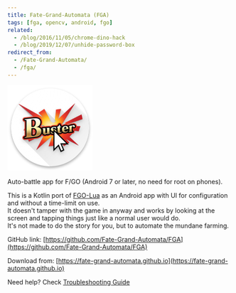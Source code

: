 ```yaml
---
title: Fate-Grand-Automata (FGA)
tags: [fga, opencv, android, fgo]
related:
  - /blog/2016/11/05/chrome-dino-hack
  - /blog/2019/12/07/unhide-password-box
redirect_from:
  - /Fate-Grand-Automata/
  - /fga/
---
```


![Logo](/images/fga.png)

Auto-battle app for F/GO (Android 7 or later, no need for root on phones).  

This is a Kotlin port of [FGO-Lua](https://github.com/29988122/Fate-Grand-Order_Lua) as an Android app with UI for configuration and without a time-limit on use.  
It doesn't tamper with the game in anyway and works by looking at the screen and tapping things just like a normal user would do.  
It's not made to do the story for you, but to automate the mundane farming.

GitHub link: [https://github.com/Fate-Grand-Automata/FGA](https://github.com/Fate-Grand-Automata/FGA)

Download from: [https://fate-grand-automata.github.io](https://fate-grand-automata.github.io)

Need help? Check [Troubleshooting Guide](https://github.com/Fate-Grand-Automata/FGA/wiki/Troubleshooting)
